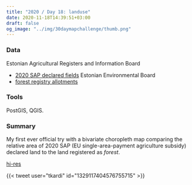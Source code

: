 ```yaml
---
title: "2020 / Day 18: landuse"
date: 2020-11-18T14:39:51+03:00
draft: false
og_image: "../img/30daymapchallenge/thumb.png"
---
```

### Data
Estonian Agricultural Registers and Information Board
- [2020 SAP declared fields](https://avaandmed.eesti.ee/datasets/pollumassiivide-register)
Estonian Environmental Board
- [forest registry allotments](https://keskkonnaamet.ee/en/node/2736)

### Tools
PostGIS, QGIS.

### Summary
My first ever official try with a bivariate choropleth map comparing
the relative area of 2020 SAP (EU single-area-payment agriculture subsidy)
declared land to the land registered as _forest_.

[hi-res](https://tkardi.ee/writeup/img/30daymapchallenge/day-18-landuse.png)

{{< tweet user="tkardi" id="1329117404576755715" >}}
